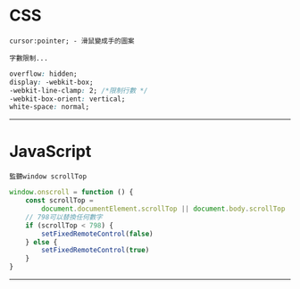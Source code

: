 # CSS

`cursor:pointer; - 滑鼠變成手的圖案`

`字數限制...`

```css
overflow: hidden;
display: -webkit-box;
-webkit-line-clamp: 2; /*限制行數 */
-webkit-box-orient: vertical;
white-space: normal;
```

---

# JavaScript

`監聽window scrollTop`

```js
window.onscroll = function () {
    const scrollTop =
        document.documentElement.scrollTop || document.body.scrollTop
    // 798可以替換任何數字
    if (scrollTop < 798) {
        setFixedRemoteControl(false)
    } else {
        setFixedRemoteControl(true)
    }
}
```

---

